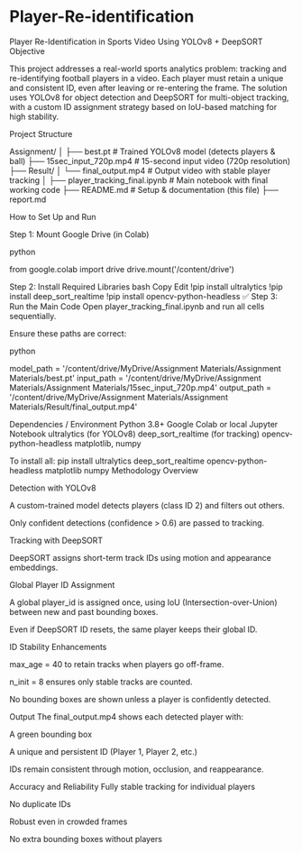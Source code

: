 # Player-Re-identification
Player Re-Identification in Sports Video Using YOLOv8 + DeepSORT Objective

This project addresses a real-world sports analytics problem: tracking and re-identifying football players in a video. Each player must retain a unique and consistent ID, even after leaving or re-entering the frame. The solution uses YOLOv8 for object detection and DeepSORT for multi-object tracking, with a custom ID assignment strategy based on IoU-based matching for high stability.

Project Structure

Assignment/ │ ├── best.pt # Trained YOLOv8 model (detects players & ball) ├── 15sec_input_720p.mp4 # 15-second input video (720p resolution) ├── Result/ │ └── final_output.mp4 # Output video with stable player tracking │ ├── player_tracking_final.ipynb # Main notebook with final working code ├── README.md # Setup & documentation (this file) ├── report.md

How to Set Up and Run

Step 1: Mount Google Drive (in Colab)

python

from google.colab import drive drive.mount('/content/drive')

Step 2: Install Required Libraries bash Copy Edit !pip install ultralytics !pip install deep_sort_realtime !pip install opencv-python-headless ✅ Step 3: Run the Main Code Open player_tracking_final.ipynb and run all cells sequentially.

Ensure these paths are correct:

python

model_path = '/content/drive/MyDrive/Assignment Materials/Assignment Materials/best.pt' input_path = '/content/drive/MyDrive/Assignment Materials/Assignment Materials/15sec_input_720p.mp4' output_path = '/content/drive/MyDrive/Assignment Materials/Assignment Materials/Result/final_output.mp4'

Dependencies / Environment Python 3.8+ Google Colab or local Jupyter Notebook ultralytics (for YOLOv8) deep_sort_realtime (for tracking) opencv-python-headless matplotlib, numpy

To install all: pip install ultralytics deep_sort_realtime opencv-python-headless matplotlib numpy
Methodology Overview

Detection with YOLOv8

A custom-trained model detects players (class ID 2) and filters out others.

Only confident detections (confidence > 0.6) are passed to tracking.

Tracking with DeepSORT

DeepSORT assigns short-term track IDs using motion and appearance embeddings.

Global Player ID Assignment

A global player_id is assigned once, using IoU (Intersection-over-Union) between new and past bounding boxes.

Even if DeepSORT ID resets, the same player keeps their global ID.

ID Stability Enhancements

max_age = 40 to retain tracks when players go off-frame.

n_init = 8 ensures only stable tracks are counted.

No bounding boxes are shown unless a player is confidently detected.

Output The final_output.mp4 shows each detected player with:

A green bounding box

A unique and persistent ID (Player 1, Player 2, etc.)

IDs remain consistent through motion, occlusion, and reappearance.

Accuracy and Reliability Fully stable tracking for individual players

No duplicate IDs

Robust even in crowded frames

No extra bounding boxes without players
